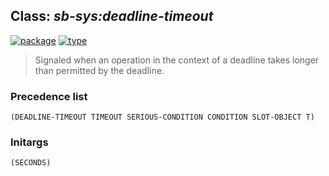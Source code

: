 ## Class: ***sb-sys:deadline-timeout***
[![package](https://img.shields.io/badge/Package-SB--SYS-5f9ea0.svg?style=social&colorA=999999)](../) [![type](https://img.shields.io/badge/Type-Class-5f9ea0.svg?style=social&colorA=999999)](../#class) 

> Signaled when an operation in the context of a deadline takes
> longer than permitted by the deadline.

### Precedence list
```
(DEADLINE-TIMEOUT TIMEOUT SERIOUS-CONDITION CONDITION SLOT-OBJECT T)
```
### Initargs
```
(SECONDS)
```
